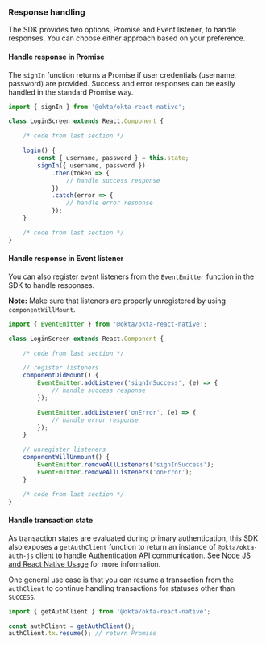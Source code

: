 ### Response handling

The SDK provides two options, Promise and Event listener, to handle responses. You can choose either approach based on your preference.

#### Handle response in Promise

The `signIn` function returns a Promise if user credentials (username, password) are provided. Success and error responses can be easily handled in the standard Promise way.

```javascript
import { signIn } from '@okta/okta-react-native';

class LoginScreen extends React.Component {

    /* code from last section */

    login() {
        const { username, password } = this.state;
        signIn({ username, password })
            .then(token => {
                // handle success response
            })
            .catch(error => {
                // handle error response
            });
    }

    /* code from last section */
}
```

#### Handle response in Event listener

You can also register event listeners from the `EventEmitter` function in the SDK to handle responses.

**Note:** Make sure that listeners are properly unregistered by using `componentWillMount`.

```javascript
import { EventEmitter } from '@okta/okta-react-native';

class LoginScreen extends React.Component {

    /* code from last section */

    // register listeners
    componentDidMount() {
        EventEmitter.addListener('signInSuccess', (e) => {
            // handle success response
        });

        EventEmitter.addListener('onError', (e) => {
            // handle error response
        });
    }

    // unregister listeners
    componentWillUnmount() {
        EventEmitter.removeAllListeners('signInSuccess');
        EventEmitter.removeAllListeners('onError');
    }

    /* code from last section */
}
```

#### Handle transaction state

As transaction states are evaluated during primary authentication, this SDK also exposes a `getAuthClient` function to return an instance of `@okta/okta-auth-js` client to handle [Authentication API](/docs/reference/api/authn/) communication. See [Node JS and React Native Usage](https://github.com/okta/okta-auth-js#node-js-and-react-native-usage) for more information.

One general use case is that you can resume a transaction from the `authClient` to continue handling transactions for statuses other than `SUCCESS`.

```javascript
import { getAuthClient } from '@okta/okta-react-native';

const authClient = getAuthClient();
authClient.tx.resume(); // return Promise
```

